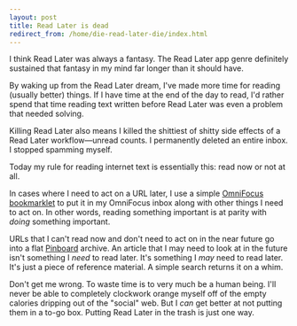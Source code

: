 ```yaml
---
layout: post
title: Read Later is dead
redirect_from: /home/die-read-later-die/index.html
---
```

<p>I think Read Later was always a fantasy. The Read Later app genre definitely sustained that fantasy in my mind far longer than it should have.</p>

<p>By waking up from the Read Later dream, I've made more time for reading (usually better) things. If I have time at the end of the day to read, I'd rather spend that time reading text written before Read Later was even a problem that needed solving.</p>

<p>Killing Read Later also means I killed the shittiest of shitty side effects of a Read Later workflow—unread counts. I permanently deleted an entire inbox. I stopped spamming myself. </p>

<p>Today my rule for reading internet text is essentially this: read now or not at all. </p>

<p>In cases where I need to act on a URL later, I use a simple <a href="http://help.omnigroup.com/___">OmniFocus bookmarklet</a> to put it in my OmniFocus inbox along with other things I need to act on. In other words, reading something important is at parity with <em>doing</em> something important.  </p>

<p>URLs that I can't read now and don't need to act on in the near future go into a flat <a href="https://pinboard.in/">Pinboard</a> archive. An article that I may need to look at in the future isn't something I <em>need</em> to read later. It's something I <em>may</em> need to read later. It's just a piece of reference material. A simple search returns it on a whim.</p>

<p>Don't get me wrong. To waste time is to very much be a human being. I'll never be able to completely clockwork orange myself off of the empty calories dripping out of the "social" web. But I <em>can</em> get better at not putting them in a to-go box. Putting Read Later in the trash is just one way.</p>
